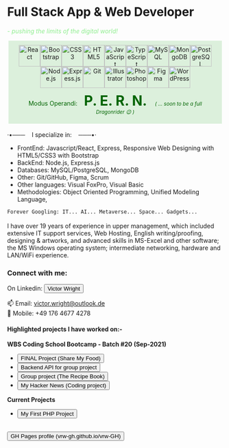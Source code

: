 # Full Stack App & Web Developer

<i style="color: lightgreen"> - pushing the limits of the digital world!</i>

<div style="display: flex; flex-wrap: wrap; justify-content: center; width: 95%; margin: 0 auto; padding: 10px; text-align: center; background-color: rgb(220, 240, 220)">
    <img src="https://profilinator.rishav.dev/skills-assets/react-original-wordmark.svg" alt="React" height="50" />  
    <img  src="https://profilinator.rishav.dev/skills-assets/bootstrap-plain.svg" alt="Bootstrap" height="50" />  
    <img  src="https://profilinator.rishav.dev/skills-assets/css3-original-wordmark.svg" alt="CSS3" height="50" />  
    <img  src="https://profilinator.rishav.dev/skills-assets/html5-original-wordmark.svg" alt="HTML5" height="50" />  
    <img  src="https://profilinator.rishav.dev/skills-assets/javascript-original.svg" alt="JavaScript" height="50" />  
    <img src="https://profilinator.rishav.dev/skills-assets/typescript-original.svg" alt="TypeScript" height="50" />  
    <img  src="https://profilinator.rishav.dev/skills-assets/mysql-original-wordmark.svg" alt="MySQL" height="50" />  
    <img src="https://profilinator.rishav.dev/skills-assets/mongodb-original-wordmark.svg" alt="MongoDB" height="50" />  
    <img src="https://profilinator.rishav.dev/skills-assets/postgresql-original-wordmark.svg" alt="PostgreSQL" height="50" />  
    <img  src="https://profilinator.rishav.dev/skills-assets/nodejs-original-wordmark.svg" alt="Node.js" height="50" />  
    <img  src="https://profilinator.rishav.dev/skills-assets/express-original-wordmark.svg" alt="Express.js" height="50" />  
    <img src="https://profilinator.rishav.dev/skills-assets/git-scm-icon.svg" alt="Git" height="50" />  
    <img src="https://profilinator.rishav.dev/skills-assets/adobe_illustrator-icon.svg" alt="Illustrator" height="50" />  
    <img  src="https://profilinator.rishav.dev/skills-assets/photoshop-plain.svg" alt="Photoshop" height="50" />  
    <img  src="https://profilinator.rishav.dev/skills-assets/figma-icon.svg" alt="Figma" height="50" />  
    <img  src="https://profilinator.rishav.dev/skills-assets/wordpress.png" alt="WordPress" height="50" />
    <div style="color: darkgreen; padding: 10px">
        Modus Operandi: &nbsp;<strong style="font-size: 2rem"> P. E. R. N. </strong> &nbsp;&nbsp; <i><small>( ... soon to be a full Dragonrider 😉 )</small></i>
    </div>
</div>
<br/>
·•─── &nbsp;&nbsp;&nbsp;I specialize in:&nbsp;&nbsp;&nbsp; ───•·
<ul>
<li>FrontEnd: Javascript/React, Express, Responsive Web Designing with HTML5/CSS3 with Bootstrap </li>
<li>BackEnd: Node.js, Express.js</li>
<li>Databases: MySQL/PostgreSQL, MongoDB</li>
<li>Other: Git/GitHub, Figma, Scrum</li>
<li>Other languages: Visual FoxPro, Visual Basic</li>
<li>Methodologies: Object Oriented Programming, Unified Modeling Language, </li>
</ul>
<div>
<code>Forever Googling: IT... AI... Metaverse... Space... Gadgets... </code>
</div>
<!-- - - - - - - -->
<br/>
I have over 19 years of experience in upper management, which included extensive IT support services, Web Hosting, English writing/proofing, designing & artworks, and advanced skills in MS-Excel and other software; the MS Windows operating system; intermediate networking, hardware and LAN/WiFi experience.
<br/>
<h3>Connect with me:</h3>
On Linkedin: <a href="https://www.linkedin.com/in/victor-r-wright/" target="_blank">
    <button>Victor Wright</button>
</a>

📫 Email: victor.wright@outlook.de
<br/>
📲 Mobile: +49 176 4677 4278

<h4>Highlighted projects I have worked on:-</h4>
<strong>WBS Coding School Bootcamp - Batch #20 (Sep-2021)</strong>
<ul>

<li><a href="https://vrw-gh.github.io/final-project-wd020/" target="_blank">
    <button>FINAL Project (Share My Food)</button>
</a></li>
<li><a href="https://vrw-gh.github.io/sharemyfood-backend/" target="_blank">
    <button>Backend API for group project</button>
</a></li>
<li><a href="https://vrw-gh.github.io/vw_my-recipe-book/" target="_blank">
    <button>Group project (The Recipe Book)</button>
</a></li>
<li><a href="https://vrw-gh.github.io/hacker-news/" target="_blank">
    <button>My Hacker News (Coding project)</button>
</a></li>
</ul>

<strong>Current Projects</strong>

<ul>
<li><a href="https://vrw-gh.github.io/php-p1/" target="_blank"><button>My First PHP Project</button></a>
</li>
</ul>
<br>
<a href="https://vrw-gh.github.io/vrw-GH/" target="_blank">
    <button>GH Pages profile (vrw-gh.github.io/vrw-GH)</button>
</a>
